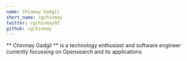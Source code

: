 ```yaml
---
name: Chinmay Gadgil
short_name: cgchinmay
twitter: cgchinmay92
github: cgchinmay
---
```

** Chinmay Gadgil ** is a technology enthusiast and software engineer currently focussing on Opensearch and its applications
